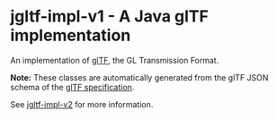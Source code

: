 # jgltf-impl-v1 - A Java glTF implementation

An implementation of [glTF](https://github.com/KhronosGroup/glTF/),
the GL Transmission Format.

**Note:** These classes are automatically generated from the 
glTF JSON schema of the [glTF specification](https://github.com/KhronosGroup/glTF/tree/master/specification/).

See [jgltf-impl-v2](https://github.com/javagl/JglTF/tree/master/jgltf-impl-v2) for more information.


